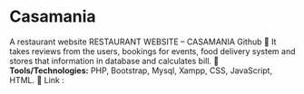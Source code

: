 # Casamania
A restaurant website
RESTAURANT WEBSITE – CASAMANIA Github
 It takes reviews from the users, bookings for events, food delivery system and stores that information in database and calculates bill.
 **Tools/Technologies:** PHP, Bootstrap, Mysql, Xampp, CSS, JavaScript, HTML.
 Link : 
